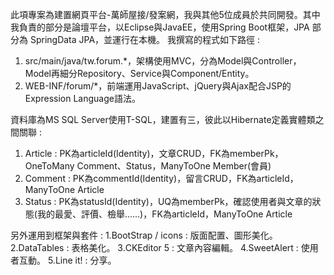 此項專案為建置網頁平台-萬師屋接/發案網，我與其他5位成員於共同開發。其中我負責的部分是論壇平台，以Eclipse與JavaEE，使用Spring Boot框架，JPA 部分為 SpringData JPA，並運行在本機。
我撰寫的程式如下路徑 :
  1. src/main/java/tw.forum.*，架構使用MVC，分為Model與Controller，Model再細分Repository、Service與Component/Entity。
  2. WEB-INF/forum/*，前端運用JavaScript、jQuery與Ajax配合JSP的Expression Language語法。

資料庫為MS SQL Server使用T-SQL，建置有三，彼此以Hibernate定義實體類之間關聯 :
  1. Article : PK為articleId(Identity)，文章CRUD，FK為memberPk，OneToMany Comment、Status，ManyToOne Member(會員)
  2. Comment : PK為commentId(Identity)，留言CRUD，FK為articleId，ManyToOne Article
  3. Status  : PK為statusId(Identity)，UQ為memberPk，確認使用者與文章的狀態(我的最愛、評價、檢舉......)，FK為articleId，ManyToOne Article

另外運用到框架與套件 : 
  1.BootStrap / icons : 版面配置、圖形美化。
  2.DataTables : 表格美化。
  3.CKEditor 5 : 文章內容編輯。
  4.SweetAlert : 使用者互動。
  5.Line it! : 分享。
